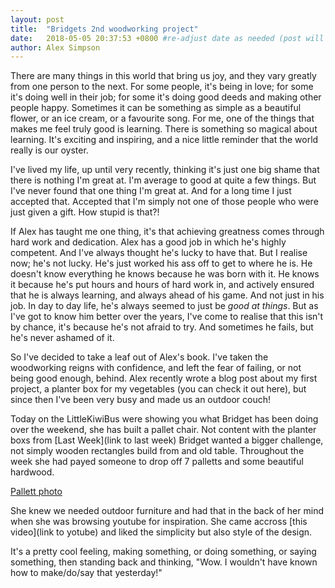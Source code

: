```yaml
---
layout: post
title:  "Bridgets 2nd woodworking project"
date:   2018-05-05 20:37:53 +0800 #re-adjust date as needed (post will not be shown until that date)
author: Alex Simpson
---
```


There are many things in this world that bring us joy, and they vary greatly from one person to the next. For some people, it's being in love; for some it's doing well in their job; for some it's doing good deeds and making other people happy. Sometimes it can be something as simple as a beautiful flower, or an ice cream, or a favourite song. For me, one of the things that makes me feel truly good is learning. There is something so magical about learning. It's exciting and inspiring, and a nice little reminder that the world really is our oyster. 

<!--more--> 
I've lived my life, up until very recently, thinking it's just one big shame that there is nothing I'm great at. I'm average to good at quite a few things. But I've never found that one thing I'm great at. And for a long time I just accepted that. Accepted that I'm simply not one of those people who were just given a gift. How stupid is that?!

If Alex has taught me one thing, it's that achieving greatness comes through hard work and dedication. Alex has a good job in which he's highly competent. And I've always thought he's lucky to have that. But I realise now; he's not lucky. He's just worked his ass off to get to where he is. He doesn't know everything he knows because he was born with it. He knows it because he's put hours and hours of hard work in, and actively ensured that he is always learning, and always ahead of his game. And not just in his job. In day to day life, he's always seemed to just be *good at things*. But as I've got to know him better over the years, I've come to realise that this isn't by chance, it's because he's not afraid to try. And sometimes he fails, but he's never ashamed of it.

So I've decided to take a leaf out of Alex's book. I've taken the woodworking reigns with confidence, and left the fear of failing, or not being good enough, behind. Alex recently wrote a blog post about my first project, a planter box for my vegetables (you can check it out here), but since then I've been very busy and made us an outdoor couch!









Today on the LittleKiwiBus were showing you what Bridget has been doing over the weekend, she has built a pallet chair. Not content with the planter boxs from [Last Week](link to last week) Bridget wanted a bigger challenge, not simply wooden rectangles build from and old table. Throughout the week she had payed someone to drop off 7 palletts and some beautiful hardwood. 

[Pallett photo]({{site.url}}/images/image.jpg)

She knew we needed outdoor furniture and had that in the back of her mind when she was browsing youtube for inspiration. She came accross [this video](link to yotube) and liked the simplicity but also style of the design.


It's a pretty cool feeling, making something, or doing something, or saying something, then standing back and thinking, "Wow. I wouldn't have known how to make/do/say that yesterday!"
